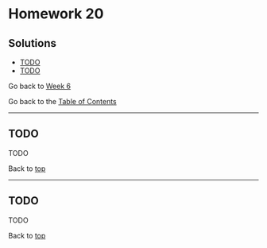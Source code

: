 # Homework 20

## Solutions

- [TODO](#todo)
- [TODO](#todo)

Go back to [Week 6](/Week%206/week-6-homeworks-solutions.md)

Go back to the [Table of Contents](/README.md)

---

## TODO

TODO

Back to [top](#solutions)

---

## TODO

TODO

Back to [top](#solutions)